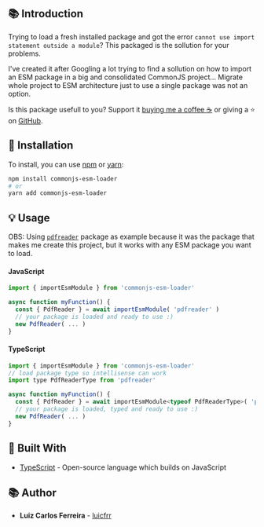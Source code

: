 ## 📚 Introduction

Trying to load a fresh installed package and got the error `cannot use import statement outside a module`? This packaged is the sollution for your problems.

I've created it after Googling a lot trying to find a sollution on how to import an ESM package in a big and consolidated CommonJS project... Migrate whole project to ESM architecture just to use a single package was not an option.

Is this package usefull to you? Support it [buying me a coffee ☕](https://coff.ee/luicfrr) or giving a ⭐ on [GitHub](https://github.com/luicfrr/commonjs-esm-loader).

## 🧰 Installation

To install, you can use [npm](https://npmjs.org/) or [yarn](https://yarnpkg.com):

```sh
npm install commonjs-esm-loader
# or
yarn add commonjs-esm-loader
```

## 💡 Usage

OBS: Using [`pdfreader`](https://www.npmjs.com/package/pdfreader) package as example because it was the package that makes me create this project, but it works with any ESM package you want to load.

#### JavaScript
```javascript
import { importEsmModule } from 'commonjs-esm-loader'

async function myFunction() {
  const { PdfReader } = await importEsmModule( 'pdfreader' )
  // your package is loaded and ready to use :)
  new PdfReader( ... )
}
```

#### TypeScript
```javascript
import { importEsmModule } from 'commonjs-esm-loader'
// load package type so intellisense can work
import type PdfReaderType from 'pdfreader'

async function myFunction() {
  const { PdfReader } = await importEsmModule<typeof PdfReaderType>( 'pdfreader' )
  // your package is loaded, typed and ready to use :)
  new PdfReader( ... )
}
```

## 👷 Built With

- [TypeScript](https://www.typescriptlang.org/) - Open-source language which builds on JavaScript

## 📚 Author

- **Luiz Carlos Ferreira** - [luicfrr](https://github.com/luicfrr)
